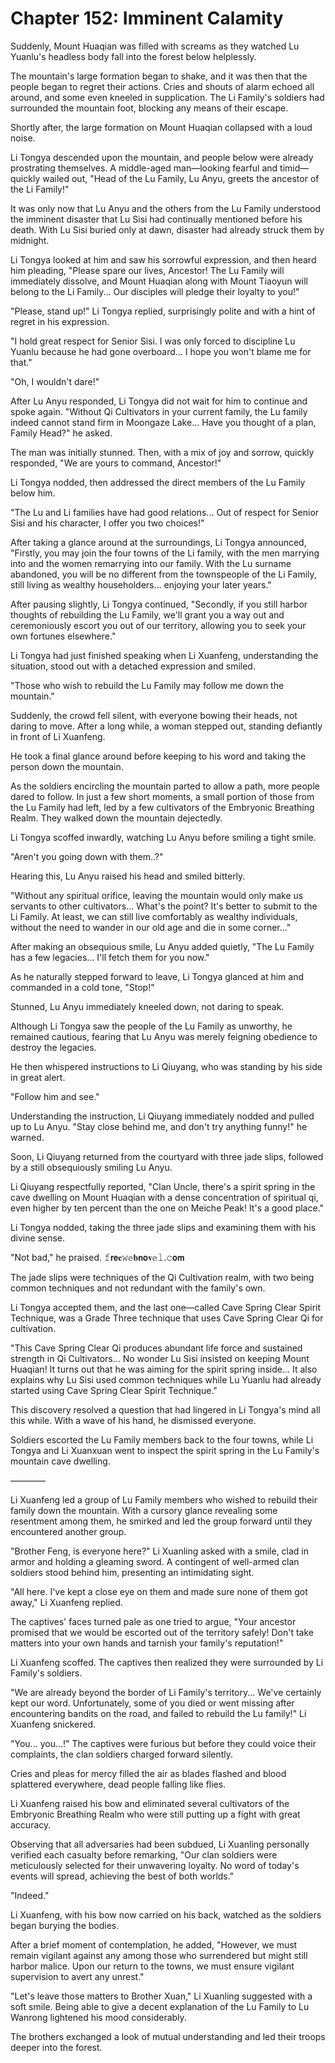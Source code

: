 # Chapter 152: Imminent Calamity

Suddenly, Mount Huaqian was filled with screams as they watched Lu Yuanlu's headless body fall into the forest below helplessly.

The mountain's large formation began to shake, and it was then that the people began to regret their actions. Cries and shouts of alarm echoed all around, and some even kneeled in supplication. The Li Family's soldiers had surrounded the mountain foot, blocking any means of their escape.

Shortly after, the large formation on Mount Huaqian collapsed with a loud noise.

Li Tongya descended upon the mountain, and people below were already prostrating themselves. A middle-aged man—looking fearful and timid—quickly wailed out, "Head of the Lu Family, Lu Anyu, greets the ancestor of the Li Family!"

It was only now that Lu Anyu and the others from the Lu Family understood the imminent disaster that Lu Sisi had continually mentioned before his death. With Lu Sisi buried only at dawn, disaster had already struck them by midnight.

Li Tongya looked at him and saw his sorrowful expression, and then heard him pleading, "Please spare our lives, Ancestor! The Lu Family will immediately dissolve, and Mount Huaqian along with Mount Tiaoyun will belong to the Li Family... Our disciples will pledge their loyalty to you!"

"Please, stand up!" Li Tongya replied, surprisingly polite and with a hint of regret in his expression.

"I hold great respect for Senior Sisi. I was only forced to discipline Lu Yuanlu because he had gone overboard... I hope you won't blame me for that."

"Oh, I wouldn't dare!"

After Lu Anyu responded, Li Tongya did not wait for him to continue and spoke again. "Without Qi Cultivators in your current family, the Lu family indeed cannot stand firm in Moongaze Lake... Have you thought of a plan, Family Head?" he asked.

The man was initially stunned. Then, with a mix of joy and sorrow, quickly responded, "We are yours to command, Ancestor!"

Li Tongya nodded, then addressed the direct members of the Lu Family below him.

"The Lu and Li families have had good relations... Out of respect for Senior Sisi and his character, I offer you two choices!"

After taking a glance around at the surroundings, Li Tongya announced, "Firstly, you may join the four towns of the Li family, with the men marrying into and the women remarrying into our family. With the Lu surname abandoned, you will be no different from the townspeople of the Li Family, still living as wealthy householders... enjoying your later years."

After pausing slightly, Li Tongya continued, "Secondly, if you still harbor thoughts of rebuilding the Lu Family, we'll grant you a way out and ceremoniously escort you out of our territory, allowing you to seek your own fortunes elsewhere."

Li Tongya had just finished speaking when Li Xuanfeng, understanding the situation, stood out with a detached expression and smiled.

"Those who wish to rebuild the Lu Family may follow me down the mountain."

Suddenly, the crowd fell silent, with everyone bowing their heads, not daring to move. After a long while, a woman stepped out, standing defiantly in front of Li Xuanfeng.

He took a final glance around before keeping to his word and taking the person down the mountain.

As the soldiers encircling the mountain parted to allow a path, more people dared to follow. In just a few short moments, a small portion of those from the Lu Family had left, led by a few cultivators of the Embryonic Breathing Realm. They walked down the mountain dejectedly.

Li Tongya scoffed inwardly, watching Lu Anyu before smiling a tight smile.

"Aren't you going down with them..?"

Hearing this, Lu Anyu raised his head and smiled bitterly.

"Without any spiritual orifice, leaving the mountain would only make us servants to other cultivators... What's the point? It's better to submit to the Li Family. At least, we can still live comfortably as wealthy individuals, without the need to wander in our old age and die in some corner..."

After making an obsequious smile, Lu Anyu added quietly, "The Lu Family has a few legacies... I'll fetch them for you now."

As he naturally stepped forward to leave, Li Tongya glanced at him and commanded in a cold tone, "Stop!"

Stunned, Lu Anyu immediately kneeled down, not daring to speak.

Although Li Tongya saw the people of the Lu Family as unworthy, he remained cautious, fearing that Lu Anyu was merely feigning obedience to destroy the legacies.

He then whispered instructions to Li Qiuyang, who was standing by his side in great alert.

"Follow him and see."

Understanding the instruction, Li Qiuyang immediately nodded and pulled up to Lu Anyu. "Stay close behind me, and don't try anything funny!" he warned.

Soon, Li Qiuyang returned from the courtyard with three jade slips, followed by a still obsequiously smiling Lu Anyu.

Li Qiuyang respectfully reported, "Clan Uncle, there's a spirit spring in the cave dwelling on Mount Huaqian with a dense concentration of spiritual qi, even higher by ten percent than the one on Meiche Peak! It's a good place."

Li Tongya nodded, taking the three jade slips and examining them with his divine sense.

"Not bad," he praised.
𝚏𝗿𝗲𝐞𝚠𝕖𝐛𝗻𝗼𝐯𝕖𝚕.𝚌𝗼𝗺

The jade slips were techniques of the Qi Cultivation realm, with two being common techniques and not redundant with the family's own.

Li Tongya accepted them, and the last one—called Cave Spring Clear Spirit Technique, was a Grade Three technique that uses Cave Spring Clear Qi for cultivation.

"This Cave Spring Clear Qi produces abundant life force and sustained strength in Qi Cultivators... No wonder Lu Sisi insisted on keeping Mount Huaqian! It turns out that he was aiming for the spirit spring inside... It also explains why Lu Sisi used common techniques while Lu Yuanlu had already started using Cave Spring Clear Spirit Technique."

This discovery resolved a question that had lingered in Li Tongya's mind all this while. With a wave of his hand, he dismissed everyone.

Soldiers escorted the Lu Family members back to the four towns, while Li Tongya and Li Xuanxuan went to inspect the spirit spring in the Lu Family's mountain cave dwelling.

————

Li Xuanfeng led a group of Lu Family members who wished to rebuild their family down the mountain. With a cursory glance revealing some resentment among them, he smirked and led the group forward until they encountered another group.

"Brother Feng, is everyone here?" Li Xuanling asked with a smile, clad in armor and holding a gleaming sword. A contingent of well-armed clan soldiers stood behind him, presenting an intimidating sight.

"All here. I've kept a close eye on them and made sure none of them got away," Li Xuanfeng replied.

The captives' faces turned pale as one tried to argue, "Your ancestor promised that we would be escorted out of the territory safely! Don't take matters into your own hands and tarnish your family's reputation!"

Li Xuanfeng scoffed. The captives then realized they were surrounded by Li Family's soldiers.

"We are already beyond the border of Li Family's territory... We've certainly kept our word. Unfortunately, some of you died or went missing after encountering bandits on the road, and failed to rebuild the Lu family!" Li Xuanfeng snickered.

"You... you...!" The captives were furious but before they could voice their complaints, the clan soldiers charged forward silently.

Cries and pleas for mercy filled the air as blades flashed and blood splattered everywhere, dead people falling like flies.

Li Xuanfeng raised his bow and eliminated several cultivators of the Embryonic Breathing Realm who were still putting up a fight with great accuracy.

Observing that all adversaries had been subdued, Li Xuanling personally verified each casualty before remarking, "Our clan soldiers were meticulously selected for their unwavering loyalty. No word of today's events will spread, achieving the best of both worlds."

"Indeed."

Li Xuanfeng, with his bow now carried on his back, watched as the soldiers began burying the bodies.

After a brief moment of contemplation, he added, "However, we must remain vigilant against any among those who surrendered but might still harbor malice. Upon our return to the towns, we must ensure vigilant supervision to avert any unrest."

"Let's leave those matters to Brother Xuan," Li Xuanling suggested with a soft smile. Being able to give a decent explanation of the Lu Family to Lu Wanrong lightened his mood considerably.

The brothers exchanged a look of mutual understanding and led their troops deeper into the forest.
